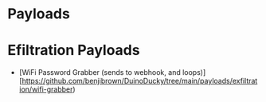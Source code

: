 # Payloads 

# Efiltration Payloads
- [WiFi Password Grabber (sends to webhook, and loops)][https://github.com/benjibrown/DuinoDucky/tree/main/payloads/exfiltration/wifi-grabber)
